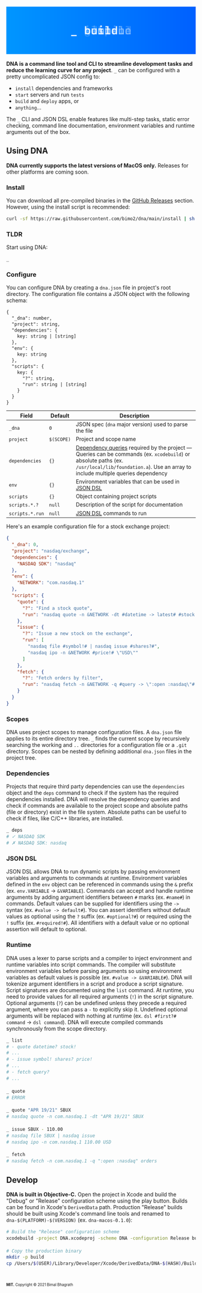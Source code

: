 ![Banner](.github/assets/banner.svg)

**DNA is a command line tool and CLI to streamline development tasks and reduce the learning curve for any project**. `_` can be configured with a pretty uncomplicated JSON config to:

- `install` dependencies and frameworks
- `start` servers and run `tests`
- `build` and `deploy` apps, or
- `anything`...

The `_` CLI and JSON DSL enable features like multi-step tasks, static error checking, command line documentation, environment variables and runtime arguments out of the box.

<!-- **The full documentation is available on the [official docs website](https://web.site).** -->

## Using DNA

**DNA currently supports the latest versions of MacOS only.** Releases for other platforms are coming soon.

### Install

You can download all pre-compiled binaries in the [GitHub Releases](https://github.com/bimo2/dna/releases) section. However, using the install script is recommended:

```sh
curl -sf https://raw.githubusercontent.com/bimo2/dna/main/install | sh
```

### TLDR

Start using DNA:

```sh
_
```

### Configure

You can configure DNA by creating a `dna.json` file in project's root directory. The configuration file contains a JSON object with the following schema:

```
{
  "_dna": number,
  "project": string,
  "dependencies": {
    key: string | [string]
  },
  "env": {
    key: string
  },
  "scripts": {
    key: {
      "?": string,
      "run": string | [string]
    }
  }
}
```

| Field           | Default    | Description                                                                                                                                                                                                               |
| --------------- | ---------- | ------------------------------------------------------------------------------------------------------------------------------------------------------------------------------------------------------------------------- |
| `_dna`          | `0`        | JSON spec (`dna` major version) used to parse the file                                                                                                                                                                    |
| `project`       | `$(SCOPE)` | Project and scope name                                                                                                                                                                                                    |
| `dependencies`  | `{}`       | [Dependency queries](#dependencies) required by the project &mdash; Queries can be commands (ex. `xcodebuild`) or absolute paths (ex. `/usr/local/lib/foundation.a`). Use an array to include multiple queries dependency |
| `env`           | `{}`       | Environment variables that can be used in [JSON DSL](#json-dsl)                                                                                                                                                           |
| `scripts`       | `{}`       | Object containing project scripts                                                                                                                                                                                         |
| `scripts.*.?`   | `null`     | Description of the script for documentation                                                                                                                                                                               |
| `scripts.*.run` | `null`     | [JSON DSL](#json-dsl) commands to run                                                                                                                                                                                     |

Here's an example configuration file for a stock exchange project:

```json
{
  "_dna": 0,
  "project": "nasdaq/exchange",
  "dependencies": {
    "NASDAQ SDK": "nasdaq"
  },
  "env": {
    "NETWORK": "com.nasdaq.1"
  },
  "scripts": {
    "quote": {
      "?": "Find a stock quote",
      "run": "nasdaq quote -n &NETWORK -dt #datetime -> latest# #stock!#"
    },
    "issue": {
      "?": "Issue a new stock on the exchange",
      "run": [
        "nasdaq file #symbol!# | nasdaq issue #shares?#",
        "nasdaq ipo -n &NETWORK #price!# \"USD\""
      ]
    },
    "fetch": {
      "?": "Fetch orders by filter",
      "run": "nasdaq fetch -n &NETWORK -q #query -> \":open :nasdaq\"# orders"
    }
  }
}
```

### Scopes

DNA uses project scopes to manage configuration files. A `dna.json` file applies to its entire directory tree. `_` finds the current scope by recursively searching the working and `..` directories for a configuration file or a `.git` directory. Scopes can be nested by defining additional `dna.json` files in the project tree.

### Dependencies

Projects that require third party dependencies can use the `dependencies` object and the `deps` command to check if the system has the required dependencies installed. DNA will resolve the dependency queries and check if commands are available to the project scope and absolute paths (file or directory) exist in the file system. Absolute paths can be useful to check if files, like C/C++ libraries, are installed.

```sh
_ deps
# ✓ NASDAQ SDK
# ✗ NASDAQ SDK: nasdaq
```

### JSON DSL

JSON DSL allows DNA to run dynamic scripts by passing environment variables and arguments to commands at runtime. Environment variables defined in the `env` object can be referenced in commands using the `&` prefix (ex. `env.VARIABLE` &rarr; `&VARIABLE`). Commands can accept and handle runtime arguments by adding argument identifiers between `#` marks (ex. `#name#`) in commands. Default values can be supplied for identifiers using the `->` syntax (ex. `#value -> default#`). You can assert identifiers without default values as optional using the `?` suffix (ex. `#optional?#`) or required using the `!` suffix (ex. `#required!#`). All identifiers with a default value or no optional assertion will default to optional.

### Runtime

DNA uses a lexer to parse scripts and a compiler to inject environment and runtime variables into script commands. The compiler will substitute environment variables before parsing arguments so using environment variables as default values is possible (ex. `#value -> &VARIABLE#`). DNA will tokenize argument identifiers in a script and produce a script signature. Script signatures are documented using the `list` command. At runtime, you need to provide values for all required arguments (`!`) in the script signature. Optional arguments (`?`) can be undefined unless they precede a required argument, where you can pass a `-` to explicitly skip it. Undefined optional arguments will be replaced with nothing at runtime (ex. `dsl #first?# command` &rarr; `dsl command`). DNA will execute compiled commands synchronously from the scope directory.

```sh
_ list
# - quote datetime? stock!
# ...
# - issue symbol! shares? price!
# ...
# - fetch query?
# ...

_ quote
# ERROR

_ quote "APR 19/21" SBUX
# nasdaq quote -n com.nasdaq.1 -dt "APR 19/21" SBUX

_ issue SBUX - 110.00
# nasdaq file SBUX | nasdaq issue
# nasdaq ipo -n com.nasdaq.1 110.00 USD

_ fetch
# nasdaq fetch -n com.nasdaq.1 -q ":open :nasdaq" orders
```

## Develop

**DNA is built in Objective-C.** Open the project in Xcode and build the "Debug" or "Release" configuration scheme using the play button. Builds can be found in Xcode's `DerivedData` path. Production "Release" builds should be built using Xcode's command line tools and renamed to `dna-$(PLATFORM)-$(VERSION)` (ex. `dna-macos-0.1.0`):

```sh
# Build the "Release" configuration scheme
xcodebuild -project DNA.xcodeproj -scheme DNA -configuration Release build

# Copy the production binary
mkdir -p build
cp /Users/$(USER)/Library/Developer/Xcode/DerivedData/DNA-$(HASH)/Build/Products/Release/DNA ./build/dna-$(PLATFORM)-$(VERSION)
```

#

<sub><sup>**MIT.** Copyright &copy; 2021 Bimal Bhagrath</sup></sub>
